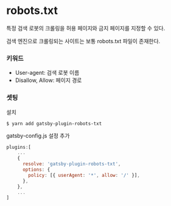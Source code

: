 # robots.txt

특정 검색 로봇의 크롤링을 허용 페이지와 금지 페이지를 지정할 수 있다.



검색 엔진으로 크롤링되는 사이트는 보통 robots.txt 파일이 존재한다.



### 키워드

- User-agent: 검색 로봇 이름
- Disallow, Allow: 페이지 경로



### 셋팅

설치

```
$ yarn add gatsby-plugin-robots-txt
```



gatsby-config.js 설정 추가

```js
plugins:[
	...
    {
      resolve: 'gatsby-plugin-robots-txt',
      options: {
        policy: [{ userAgent: '*', allow: '/' }],
      },
    },
    ...
]
```

